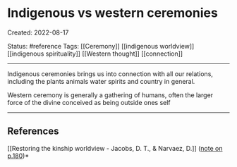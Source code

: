 # Indigenous vs western ceremonies

Created: 2022-08-17

Status: #reference 
Tags: [[Ceremony]] [[indigenous worldview]] [[indigenous spirituality]] [[Western thought]] [[connection]]

*****

Indigenous ceremonies brings us into connection with all our relations, including the plants animals water spirits and country in general. 

Western ceremony is generally a gathering of humans, often the larger force of the divine conceived as being outside ones self 

*****

## References

[[Restoring the kinship worldview - Jacobs, D. T., & Narvaez, D.]]
([note on p.180](zotero://open-pdf/library/items/NYWJIUPT?page=180))*